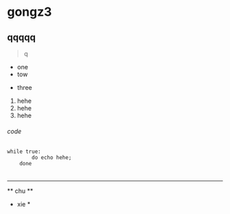 # gongz3
## qqqqq
> q
* one
* tow
- three
1. hehe
2. hehe
3. hehe

###### code
	while true:
            do echo hehe;
        done
######

***

** chu **
* xie *
